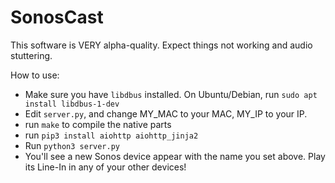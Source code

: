 # SonosCast

This software is VERY alpha-quality. Expect things not working and audio stuttering.

How to use:

- Make sure you have `libdbus` installed. On Ubuntu/Debian, run `sudo apt install libdbus-1-dev`
- Edit `server.py`, and change MY_MAC to your MAC, MY_IP to your IP.
- run `make` to compile the native parts
- run `pip3 install aiohttp aiohttp_jinja2`
- Run `python3 server.py`
- You'll see a new Sonos device appear with the name you set above. Play its Line-In in any of your other devices!
